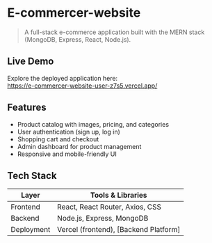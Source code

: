 # E-commercer-website

> A full-stack e-commerce application built with the MERN stack (MongoDB, Express, React, Node.js).

## Live Demo

Explore the deployed application here:  
https://e-commercer-website-user-z7s5.vercel.app/

## Features

- Product catalog with images, pricing, and categories
- User authentication (sign up, log in)
- Shopping cart and checkout
- Admin dashboard for product management
- Responsive and mobile-friendly UI

## Tech Stack

| Layer       | Tools & Libraries                     |
|-------------|---------------------------------------|
| Frontend    | React, React Router, Axios, CSS       |
| Backend     | Node.js, Express, MongoDB             |
| Deployment  | Vercel (frontend), [Backend Platform] |



